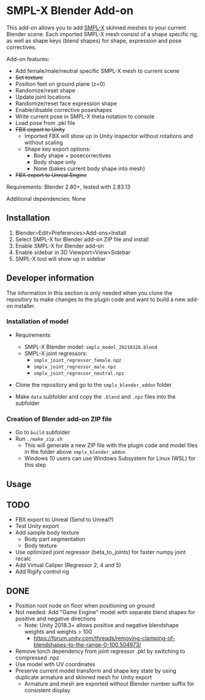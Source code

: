 # SMPL-X Blender Add-on

This add-on allows you to add [SMPL-X](https://smpl-x.is.tue.mpg.de) skinned meshes to your current Blender scene. Each imported SMPL-X mesh consist of a shape specific rig, as well as shape keys (blend shapes) for shape, expression and pose correctives.

Add-on features:
+ Add female/male/neutral specific SMPL-X mesh to current scene
+ ~~Set texture~~
+ Position feet on ground plane (z=0)
+ Randomize/reset shape
+ Update joint locations
+ Randomize/reset face expression shape
+ Enable/disable corrective poseshapes
+ Write current pose in SMPL-X theta notation to console
+ Load pose from .pkl file
+ ~~FBX export to Unity~~
    + Imported FBX will show up in Unity inspector without rotations and without scaling
    + Shape key export options: 
        + Body shape + posecorrectives
        + Body shape only
        + None (bakes current body shape into mesh)
+ ~~FBX export to Unreal Engine~~

Requirements: Blender 2.80+, tested with 2.83.13

Additional dependencies: None

## Installation
1. Blender>Edit>Preferences>Add-ons>Install
2. Select SMPL-X for Blender add-on ZIP file and install
3. Enable SMPL-X for Blender add-on
4. Enable sidebar in 3D Viewport>View>Sidebar
5. SMPL-X tool will show up in sidebar

## Developer information

The information in this section is only needed when you clone the repository to make changes to the plugin code and want to build a new add-on installer.

### Installation of model
+ Requirements
    + SMPL-X Blender model: `smplx_model_20210326.blend`
    + SMPL-X joint regressors:
        + `smplx_joint_regressor_female.npz`
        + `smplx_joint_regressor_male.npz`
        + `smplx_joint_regressor_neutral.npz`

+ Clone the repository and go to the `smplx_blender_addon` folder
+ Make `data` subfolder and copy the `.blend` and `.npz` files into the subfolder

### Creation of Blender add-on ZIP file
+ Go to `build` subfolder
+ Run `./make_zip.sh`
    + This will generate a new ZIP file with the plugin code and model files in the folder above `smplx_blender_addon`
    + Windows 10 users can use Windows Subsystem for Linux (WSL) for this step

## Usage

## TODO
+ FBX export to Unreal (Send to Unreal?)
+ Test Unity export
+ Add sample body texture
    + Body part segmentation
    + Body texture
+ Use optimized joint regressor (beta_to_joints) for faster numpy joint recalc
+ Add Virtual Caliper (Regressor 2, 4 and 5)
+ Add Rigify control rig

## DONE
+ Position root node on floor when positioning on ground
+ Not needed: Add "Game Engine" model with separate blend shapes for positive and negative directions
  + Note: Unity 2018.3+ allows positive and negative blendshape weights and weights > 100
    + https://forum.unity.com/threads/removing-clamping-of-blendshapes-to-the-range-0-100.504973/
+ Remove torch dependency from joint regressor .pkl by switching to compressed .npz
+ Use model with UV coordinates
+ Preserve current model transform and shape key state by using duplicate armature and skinned mesh for Unity export
    + Armature and mesh are exported without Blender number suffix for consistent display